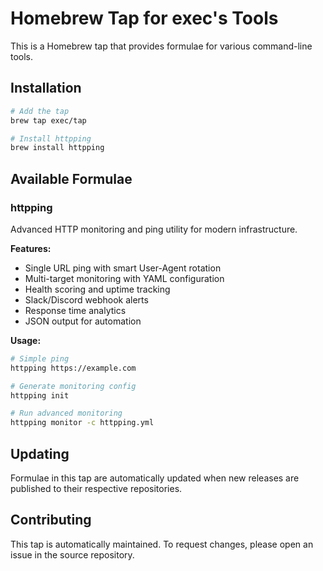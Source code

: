 # Homebrew Tap for exec's Tools

This is a Homebrew tap that provides formulae for various command-line tools.

## Installation

```bash
# Add the tap
brew tap exec/tap

# Install httpping
brew install httpping
```

## Available Formulae

### httpping
Advanced HTTP monitoring and ping utility for modern infrastructure.

**Features:**
- Single URL ping with smart User-Agent rotation
- Multi-target monitoring with YAML configuration
- Health scoring and uptime tracking  
- Slack/Discord webhook alerts
- Response time analytics
- JSON output for automation

**Usage:**
```bash
# Simple ping
httpping https://example.com

# Generate monitoring config
httpping init

# Run advanced monitoring
httpping monitor -c httpping.yml
```

## Updating

Formulae in this tap are automatically updated when new releases are published to their respective repositories.

## Contributing

This tap is automatically maintained. To request changes, please open an issue in the source repository.